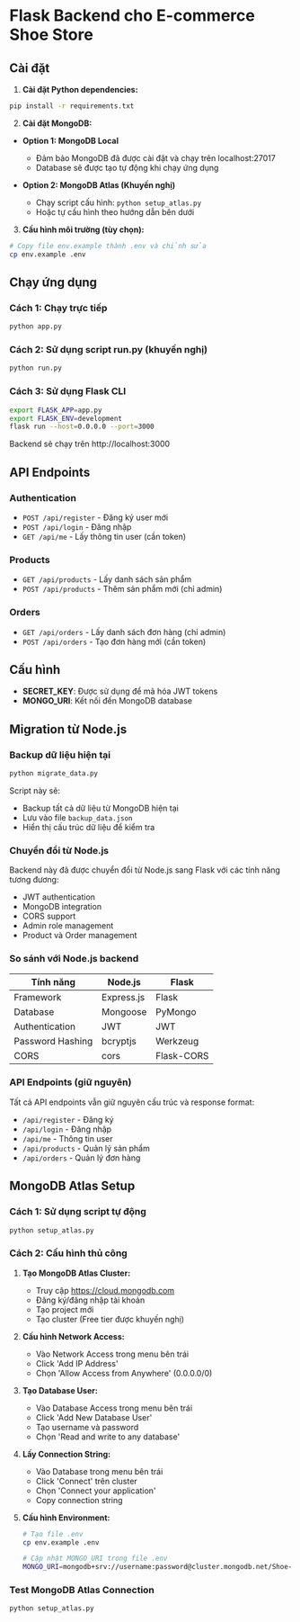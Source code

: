 # Flask Backend cho E-commerce Shoe Store

## Cài đặt

1. **Cài đặt Python dependencies:**
```bash
pip install -r requirements.txt
```

2. **Cài đặt MongoDB:**
- **Option 1: MongoDB Local**
  - Đảm bảo MongoDB đã được cài đặt và chạy trên localhost:27017
  - Database sẽ được tạo tự động khi chạy ứng dụng

- **Option 2: MongoDB Atlas (Khuyến nghị)**
  - Chạy script cấu hình: `python setup_atlas.py`
  - Hoặc tự cấu hình theo hướng dẫn bên dưới

3. **Cấu hình môi trường (tùy chọn):**
```bash
# Copy file env.example thành .env và chỉnh sửa
cp env.example .env
```

## Chạy ứng dụng

### Cách 1: Chạy trực tiếp
```bash
python app.py
```

### Cách 2: Sử dụng script run.py (khuyến nghị)
```bash
python run.py
```

### Cách 3: Sử dụng Flask CLI
```bash
export FLASK_APP=app.py
export FLASK_ENV=development
flask run --host=0.0.0.0 --port=3000
```

Backend sẽ chạy trên http://localhost:3000

## API Endpoints

### Authentication
- `POST /api/register` - Đăng ký user mới
- `POST /api/login` - Đăng nhập
- `GET /api/me` - Lấy thông tin user (cần token)

### Products
- `GET /api/products` - Lấy danh sách sản phẩm
- `POST /api/products` - Thêm sản phẩm mới (chỉ admin)

### Orders
- `GET /api/orders` - Lấy danh sách đơn hàng (chỉ admin)
- `POST /api/orders` - Tạo đơn hàng mới (cần token)

## Cấu hình

- **SECRET_KEY**: Được sử dụng để mã hóa JWT tokens
- **MONGO_URI**: Kết nối đến MongoDB database

## Migration từ Node.js

### Backup dữ liệu hiện tại
```bash
python migrate_data.py
```

Script này sẽ:
- Backup tất cả dữ liệu từ MongoDB hiện tại
- Lưu vào file `backup_data.json`
- Hiển thị cấu trúc dữ liệu để kiểm tra

### Chuyển đổi từ Node.js

Backend này đã được chuyển đổi từ Node.js sang Flask với các tính năng tương đương:
- JWT authentication
- MongoDB integration
- CORS support
- Admin role management
- Product và Order management

### So sánh với Node.js backend

| Tính năng | Node.js | Flask |
|-----------|---------|-------|
| Framework | Express.js | Flask |
| Database | Mongoose | PyMongo |
| Authentication | JWT | JWT |
| Password Hashing | bcryptjs | Werkzeug |
| CORS | cors | Flask-CORS |

### API Endpoints (giữ nguyên)

Tất cả API endpoints vẫn giữ nguyên cấu trúc và response format:
- `/api/register` - Đăng ký
- `/api/login` - Đăng nhập
- `/api/me` - Thông tin user
- `/api/products` - Quản lý sản phẩm
- `/api/orders` - Quản lý đơn hàng

## MongoDB Atlas Setup

### Cách 1: Sử dụng script tự động
```bash
python setup_atlas.py
```

### Cách 2: Cấu hình thủ công

1. **Tạo MongoDB Atlas Cluster:**
   - Truy cập https://cloud.mongodb.com
   - Đăng ký/đăng nhập tài khoản
   - Tạo project mới
   - Tạo cluster (Free tier được khuyến nghị)

2. **Cấu hình Network Access:**
   - Vào Network Access trong menu bên trái
   - Click 'Add IP Address'
   - Chọn 'Allow Access from Anywhere' (0.0.0.0/0)

3. **Tạo Database User:**
   - Vào Database Access trong menu bên trái
   - Click 'Add New Database User'
   - Tạo username và password
   - Chọn 'Read and write to any database'

4. **Lấy Connection String:**
   - Vào Database trong menu bên trái
   - Click 'Connect' trên cluster
   - Chọn 'Connect your application'
   - Copy connection string

5. **Cấu hình Environment:**
   ```bash
   # Tạo file .env
   cp env.example .env
   
   # Cập nhật MONGO_URI trong file .env
   MONGO_URI=mongodb+srv://username:password@cluster.mongodb.net/Shoe-store?retryWrites=true&w=majority
   ```

### Test MongoDB Atlas Connection
```bash
python setup_atlas.py
``` 